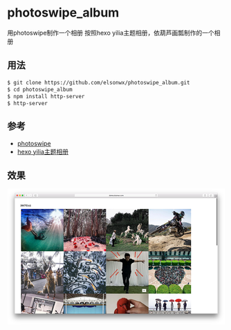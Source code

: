 # photoswipe_album
用photoswipe制作一个相册
按照hexo yilia主题相册，依葫芦画瓢制作的一个相册

## 用法
```
$ git clone https://github.com/elsonwx/photoswipe_album.git
$ cd photoswipe_album
$ npm install http-server
$ http-server
```
## 参考
  - [photoswipe](http://photoswipe.com/documentation/getting-started.html) 
  - [hexo yilia主题相册](https://github.com/litten/BlogBackup/tree/master/source/photos)

## 效果
![相册效果](screenshot/album.png)
